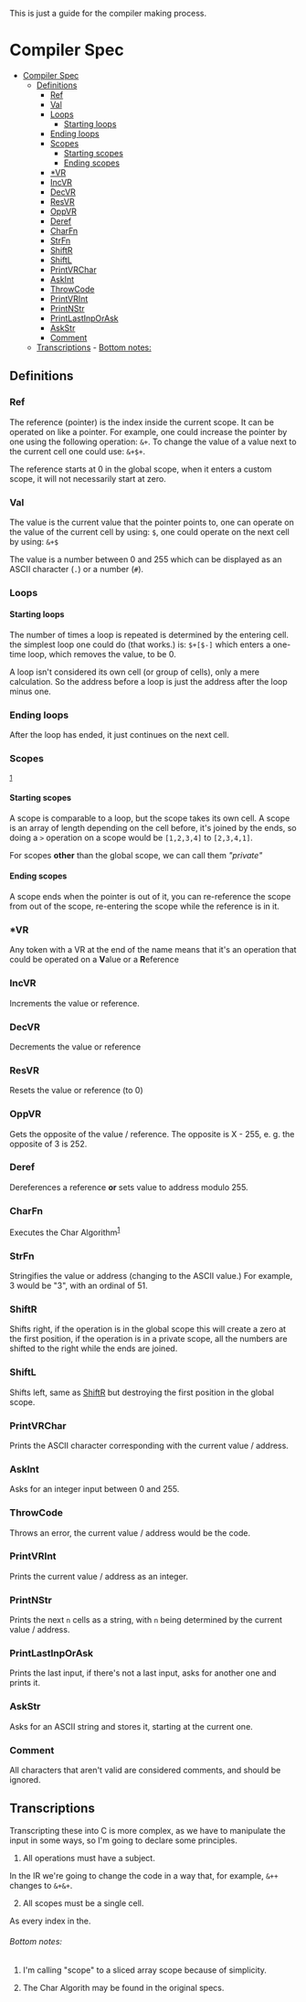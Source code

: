 This is just a guide for the compiler making process.

# Compiler Spec

- [Compiler Spec](#compiler-spec)
	- [Definitions](#definitions)
		- [Ref](#ref)
		- [Val](#val)
		- [Loops](#loops)
			- [Starting loops](#starting-loops)
		- [Ending loops](#ending-loops)
		- [Scopes](#scopes)
			- [Starting scopes](#starting-scopes)
			- [Ending scopes](#ending-scopes)
		- [*VR](#vr)
		- [IncVR](#incvr)
		- [DecVR](#decvr)
		- [ResVR](#resvr)
		- [OppVR](#oppvr)
		- [Deref](#deref)
		- [CharFn](#charfn)
		- [StrFn](#strfn)
		- [ShiftR](#shiftr)
		- [ShiftL](#shiftl)
		- [PrintVRChar](#printvrchar)
		- [AskInt](#askint)
		- [ThrowCode](#throwcode)
		- [PrintVRInt](#printvrint)
		- [PrintNStr](#printnstr)
		- [PrintLastInpOrAsk](#printlastinporask)
		- [AskStr](#askstr)
		- [Comment](#comment)
	- [Transcriptions](#transcriptions)
					- [Bottom notes:](#bottom-notes)

## Definitions

### Ref

The reference (pointer) is the index inside the current scope. It can be operated on like a pointer. For example, one could increase the pointer by one using the following operation: `&+`. To change the value of a value next to the current cell one could use: `&+$+`.

The reference starts at 0 in the global scope, when it enters a custom scope, it will not necessarily start at zero.

### Val

The value is the current value that the pointer points to, one can operate on the value of the current cell by using: `$`, one could operate on the next cell by using: `&+$`

The value is a number between 0 and 255 which can be displayed as an ASCII character (`.`) or a number (`#`).

### Loops

#### Starting loops

The number of times a loop is repeated is determined by the entering cell. the simplest loop one could do (that works.) is: `$+[$-]` which enters a one-time loop, which removes the value, to be 0.

A loop isn't considered its own cell (or group of cells), only a mere calculation. So the address before a loop is just the address after the loop minus one.

### Ending loops

After the loop has ended, it just continues on the next cell.

### Scopes
<sup>[1](#bottom-notes)</sup>

#### Starting scopes

A scope is comparable to a loop, but the scope takes its own cell.
A scope is an array of length depending on the cell before, it's joined by the ends, so doing a `>` operation on a scope would be `[1,2,3,4]` to `[2,3,4,1]`.

For scopes **other** than the global scope, we can call them *"private"*

#### Ending scopes

A scope ends when the pointer is out of it, you can re-reference the scope from out of the scope, re-entering the scope while the reference is in it.

### *VR

Any token with a VR at the end of the name means that it's an operation that could be operated on a **V**alue or a **R**eference

### IncVR

Increments the value or reference.

### DecVR

Decrements the value or reference

### ResVR

Resets the value or reference (to 0)

### OppVR

Gets the opposite of the value / reference. The opposite is X - 255, e. g. the opposite of 3 is 252.

### Deref

Dereferences a reference **or** sets value to address modulo 255.

### CharFn

Executes the Char Algorithm<sup>[1](#bottom-notes)</sup>

### StrFn

Stringifies the value or address (changing to the ASCII value.) For example, 3 would be "3", with an ordinal of 51.

### ShiftR

Shifts right, if the operation is in the global scope this will create a zero at the first position, if the operation is in a private scope, all the numbers are shifted to the right while the ends are joined.

### ShiftL

Shifts left, same as [ShiftR](#shiftr) but destroying the first position in the global scope.

### PrintVRChar

Prints the ASCII character corresponding with the current value / address.

### AskInt

Asks for an integer input between 0 and 255.

### ThrowCode

Throws an error, the current value / address would be the code.

### PrintVRInt

Prints the current value / address as an integer.

### PrintNStr

Prints the next `n` cells as a string, with `n` being determined by the current value / address.

### PrintLastInpOrAsk

Prints the last input, if there's not a last input, asks for another one and prints it.

### AskStr

Asks for an ASCII string and stores it, starting at the current one.

### Comment

All characters that aren't valid are considered comments, and should be ignored.

## Transcriptions

Transcripting these into C is more complex, as we have to manipulate the input in some ways, so I'm going to declare some principles.

1. All operations must have a subject.

In the IR we're going to change the code in a way that, for example, `&++` changes to `&+&+`.

2. All scopes must be a single cell.

As every index in the.

###### Bottom notes:

1. I'm calling "scope" to a sliced array scope because of simplicity.

2. The Char Algorith may be found in the original specs.